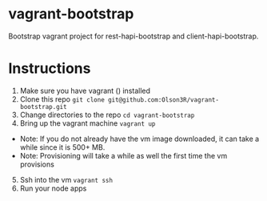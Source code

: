 # vagrant-bootstrap
Bootstrap vagrant project for rest-hapi-bootstrap and client-hapi-bootstrap.

# Instructions
1. Make sure you have vagrant () installed
2. Clone this repo `git clone git@github.com:Olson3R/vagrant-bootstrap.git`
3. Change directories to the repo `cd vagrant-bootstrap`
4. Bring up the vagrant machine `vagrant up`
 * Note: If you do not already have the vm image downloaded, it can take a while since it is 500+ MB.
 * Note: Provisioning will take a while as well the first time the vm provisions
5. Ssh into the vm `vagrant ssh`
6. Run your node apps

